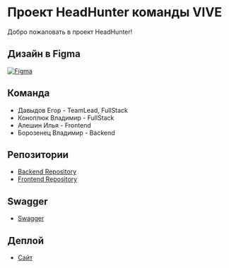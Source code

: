 # Проект HeadHunter команды VIVE

Добро пожаловать в проект HeadHunter!

## Дизайн в Figma
[![Figma](https://i.pinimg.com/originals/56/67/67/56676773cb4f0c00d7d47c6a84b9407c.png)](https://www.figma.com/file/tQXPQ7GbdjeQAo5sSza093/VIVE-Design?node-id=0%3A1&mode=dev)

## Команда

- Давыдов Егор - TeamLead, FullStack
- Коноплюк Владимир - FullStack
- Алешин Илья - Frontend
- Борозенец Владимир - Backend

## Репозитории

- [Backend Repository](https://github.com/go-park-mail-ru/2023_2_VIVE)
- [Frontend Repository](https://github.com/frontend-park-mail-ru/2023_2_VIVE)

## Swagger

- [Swagger](https://app.swaggerhub.com/apis/VIVE_TEAM/HeadHunter/1.0.0#/)

## Деплой

- [Сайт](https://http://212.233.90.231:8082/)
